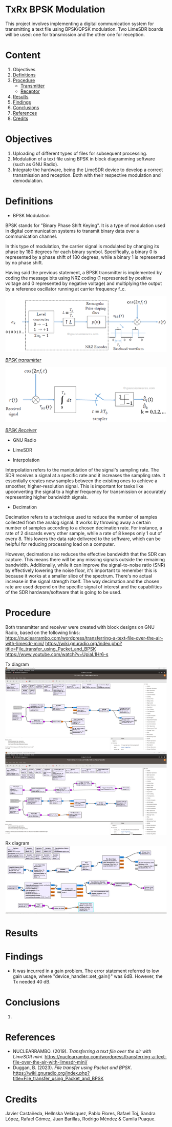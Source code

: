 # TxRx BPSK Modulation
This project involves implementing a digital communication system for transmitting a text file using BPSK/QPSK modulation. Two LimeSDR boards will be used: one for transmission and the other one for reception.

# Content
1. Objectives
2. [Definitions](#definitions)
3. [Procedure](#procedure)
	- [Transmitter](#transmissor)
	- [Receptor](#receptor)
4. [Results](#results)
5. [Findings](#findings)
6. [Conclusions](#conclusions)
7. [References](#references)
8. [Credits](#credits)

# Objectives
1. Uploading of different types of files for subsequent processing.
2. Modulation of a text file using BPSK in block diagramming software (such as GNU Radio).
3. Integrate the hardware, being the LimeSDR device to develop a correct transmission and reception. Both with their respective modulation and demodulation.

# Definitions
- BPSK Modulation
  
BPSK stands for "Binary Phase Shift Keying". It is a type of modulation used in digital communication systems to transmit binary data over a communication channel.

In this type of modulation, the carrier signal is modulated by changing its phase by 180 degrees for each binary symbol. Specifically, a binary 0 is represented by a phase shift of 180 degrees, while a binary 1 is represented by no phase shift.

Having said the previous statement, a BPSK transmitter is implemented by coding the message bits using NRZ coding (1 represented by positive voltage and 0 represented by negative voltage) and multiplying the output by a reference oscillator running at carrier frequency f_c.

  ![BPSK Transmitter](Images/TxBPSK.png)

  *[BPSK transmitter](https://www.gaussianwaves.com/2010/04/bpsk-modulation-and-demodulation-2/)*

  ![BPSK Receiver](Images/RxBPSK.png)

  *[BPSK Receiver](https://www.gaussianwaves.com/2010/04/bpsk-modulation-and-demodulation-2/)*

- GNU Radio
  

- LimeSDR
- Interpolation

Interpolation refers to the manipulation of the signal's sampling rate. The SDR receives a signal at a specific rate and it increases the sampling rate. It essentially creates new samples between the existing ones to achieve a smoother, higher-resolution signal. This is important for tasks like upconverting the signal to a higher frequency for transmission or accurately representing higher bandwidth signals. 


- Decimation

Decimation refers to a technique used to reduce the number of samples collected from the analog signal. It works by throwing away a certain number of samples according to a chosen decimation rate. For instance, a rate of 2 discards every other sample, while a rate of 8 keeps only 1 out of every 8. This lowers the data rate delivered to the software, which can be helpful for reducing processing load on a computer.  

However, decimation also reduces the effective bandwidth that the SDR can capture. This means there will be any missing signals outside the remaining bandwidth. Additionally, while it can improve the signal-to-noise ratio (SNR) by effectively lowering the noise floor, it's important to remember this is because it works at a smaller slice of the spectrum. There's no actual increase in the signal strength itself.  The way decimation and the chosen rate are used depend on the specific signal of interest and the capabilities of the SDR hardware/software that is going to be used.


# Procedure
Both transmitter and receiver were created with block designs on GNU Radio, based on the following links:
https://nuclearrambo.com/wordpress/transferring-a-text-file-over-the-air-with-limesdr-mini/
https://wiki.gnuradio.org/index.php?title=File_transfer_using_Packet_and_BPSK
https://www.youtube.com/watch?v=UpiaL1Hr6-s

Tx diagram
  ![Transmitter diagram](Images/Txdiag.png)
  ![Previous transmitter diagram](Images/PrevTxdiag.png)


Rx diagram
![Receiver diagram](Images/Rx4.jpg)

# Results


# Findings
- It was incurred in a gain problem. The error statement referred to low gain usage, where "device_handler::set_gain()" was 6dB. However, the Tx needed 40 dB.

# Conclusions
1. 

# References
- NUCLEARRAMBO. (2019). *Transferring a text file over the air with LimeSDR mini*. https://nuclearrambo.com/wordpress/transferring-a-text-file-over-the-air-with-limesdr-mini/
- Duggan, B. (2023). *File transfer using Packet and BPSK*. https://wiki.gnuradio.org/index.php?title=File_transfer_using_Packet_and_BPSK

# Credits
Javier Castañeda, Hellnska Velásquez, Pablo Flores, Rafael Toj, Sandra López, Rafael Gómez, Juan Barillas, Rodrigo Méndez & Camila Puaque.